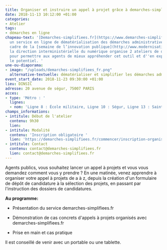 ```yaml
---
title: Organiser et instruire un appel à projet grâce à demarches-simplifiees.fr
date: 2018-11-13 10:12:00 +01:00
categories:
- Atelier
tags:
- démarches en ligne
chapeau-text: '[Demarches-simplifiees.fr](https://www.demarches-simplifiees.fr/) est
  un service en ligne de dématérialisation des démarches administratives. Dans le
  cadre de la [semaine de l’innovation publique](http://www.modernisation.gouv.fr/la-semaine-de-linnovation-publique){:target="_blank"},
  la direction interministérielle du numérique organise 2 ateliers de découverte-formation
  pour permettre aux agents de mieux appréhender cet outil et d''en exploiter tout
  le potentiel. '
une-ou-diaporama:
- image: "/uploads/demarches-simplifiees_fr.png"
  alternative-textuelle: dématérialiser et simplifier les démarches administratives
event_start_date: 2018-11-23 09:30:00 +01:00
lieu: DINSIC
adresse: 20 avenue de ségur, 75007 PARIS
acces:
- type: 'Métro : '
  lignes:
  - nom: 'Ligne 8 : École militaire, Ligne 10 : Ségur, Ligne 13 : Saint-François-Xavier'
champs_informations:
- intitule: Début de l'atelier
  contenu: 9h30
  lien: 
- intitule: Modalité
  contenu: 'Inscription obligatoire '
  lien: 'https://demarches-simplifiees.fr/commencer/inscription-organisation-appelaprojet '
- intitule: Contact
  contenu: contact@demarches-simplifiees.fr
  lien: contact@demarches-simplifiees.fr
---
```


Agents publics, vous souhaitez lancer un appel à projets et vous vous demandez comment vous y prendre ? En une matinée, venez apprendre à organiser votre appel à projets de a à z, depuis la création d'un formulaire de dépôt de candidature à la sélection des projets, en passant par l'instruction des dossiers de candidatures.    

**Au programme:**

* Présentation du service demarches-simplifiees.fr

* Démonstration de cas concrets d'appels à projets organisés avec demarches-simplifiees.fr

* Prise en main et cas pratique

Il est conseillé de venir avec un portable ou une tablette.

